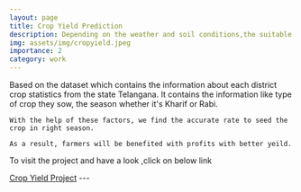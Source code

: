 ```yaml
---
layout: page
title: Crop Yield Prediction
description: Depending on the weather and soil conditions,the suitable crop for particular season is predicted using CART models
img: assets/img/cropyield.jpeg
importance: 2
category: work
---
```


<p>
    Based on the dataset which contains the information about each district crop statistics from the state Telangana. It contains the information like type of crop they sow, the season whether it's Kharif or Rabi. 
    
    With the help of these factors, we find the accurate rate to seed the crop in right season.
    
    As a result, farmers will be benefited with profits with better yeild.


To visit the project and have a look ,click on below link


<a href="https://github.com/sridhareguram/Crop-yield-Prediction">Crop Yield Project</a>
    ---



